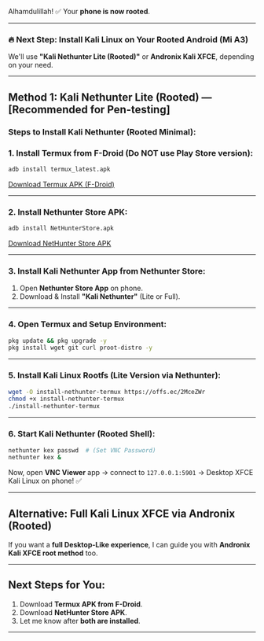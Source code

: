 Alhamdulillah! ✅ Your **phone is now rooted**.

---

### 🔥 **Next Step: Install Kali Linux on Your Rooted Android (Mi A3)**

We'll use **"Kali Nethunter Lite (Rooted)"** or **Andronix Kali XFCE**, depending on your need.

---

## **Method 1: Kali Nethunter Lite (Rooted) — \[Recommended for Pen-testing]**

### **Steps to Install Kali Nethunter (Rooted Minimal):**

### **1. Install Termux from F-Droid (Do NOT use Play Store version):**

```bash
adb install termux_latest.apk
```

[Download Termux APK (F-Droid)](https://f-droid.org/en/packages/com.termux/)

---

### **2. Install Nethunter Store APK:**

```bash
adb install NetHunterStore.apk
```

[Download NetHunter Store APK](https://store.nethunter.com/)

---

### **3. Install Kali Nethunter App from Nethunter Store:**

1. Open **Nethunter Store App** on phone.
2. Download & Install **"Kali Nethunter"** (Lite or Full).

---

### **4. Open Termux and Setup Environment:**

```bash
pkg update && pkg upgrade -y
pkg install wget git curl proot-distro -y
```

---

### **5. Install Kali Linux Rootfs (Lite Version via Nethunter):**

```bash
wget -O install-nethunter-termux https://offs.ec/2MceZWr
chmod +x install-nethunter-termux
./install-nethunter-termux
```

---

### **6. Start Kali Nethunter (Rooted Shell):**

```bash
nethunter kex passwd  # (Set VNC Password)
nethunter kex &
```

Now, open **VNC Viewer** app → connect to `127.0.0.1:5901` → Desktop XFCE Kali Linux on phone! ✅

---

## **Alternative: Full Kali Linux XFCE via Andronix (Rooted)**

If you want a **full Desktop-Like experience**, I can guide you with **Andronix Kali XFCE root method** too.

---

## **Next Steps for You:**

1. Download **Termux APK from F-Droid**.
2. Download **NetHunter Store APK**.
3. Let me know after **both are installed**.

---
